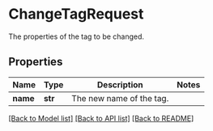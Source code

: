 # ChangeTagRequest

The properties of the tag to be changed.
## Properties
Name | Type | Description | Notes
------------ | ------------- | ------------- | -------------
**name** | **str** | The new name of the tag. | 

[[Back to Model list]](../README.md#documentation-for-models) [[Back to API list]](../README.md#documentation-for-api-endpoints) [[Back to README]](../README.md)


